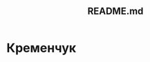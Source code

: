 <DOCTYPE html>
<html>
<head>
<meta charset="utf-8">
<title>Завдання 7</title>
<link rel="stylesheet" href=style.css">
</head>
<body>
  <header>
    <h2>README.md</h2>
  </header>
    <h1>Кременчук</h1>
  <section>
    <h3> 
  </section>
</body>
